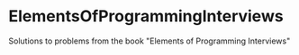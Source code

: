 # ElementsOfProgrammingInterviews
Solutions to problems from the book "Elements of Programming Interviews"
